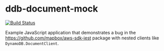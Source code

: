 # ddb-document-mock

[![Build Status](https://travis-ci.com/drboyer/ddb-document-mock.svg?branch=main)](https://travis-ci.com/drboyer/ddb-document-mock)

Example JavaScript application that demonstrates a bug in the https://github.com/mapbox/aws-sdk-jest package with nested clients like `DynamoDB.DocumentClient`.

